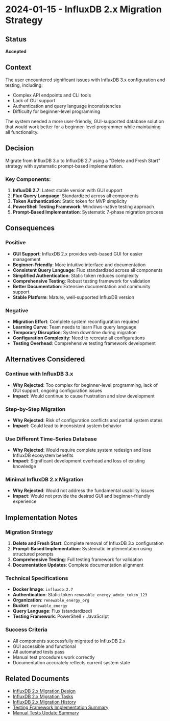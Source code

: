# 2024-01-15 - InfluxDB 2.x Migration Strategy

## Status
**Accepted**

## Context
The user encountered significant issues with InfluxDB 3.x configuration and testing, including:
- Complex API endpoints and CLI tools
- Lack of GUI support
- Authentication and query language inconsistencies
- Difficulty for beginner-level programming

The system needed a more user-friendly, GUI-supported database solution that would work better for a beginner-level programmer while maintaining all functionality.

## Decision
Migrate from InfluxDB 3.x to InfluxDB 2.7 using a "Delete and Fresh Start" strategy with systematic prompt-based implementation.

### Key Components:
1. **InfluxDB 2.7**: Latest stable version with GUI support
2. **Flux Query Language**: Standardized across all components
3. **Token Authentication**: Static token for MVP simplicity
4. **PowerShell Testing Framework**: Windows-native testing approach
5. **Prompt-Based Implementation**: Systematic 7-phase migration process

## Consequences

### Positive
- **GUI Support**: InfluxDB 2.x provides web-based GUI for easier management
- **Beginner-Friendly**: More intuitive interface and documentation
- **Consistent Query Language**: Flux standardized across all components
- **Simplified Authentication**: Static token reduces complexity
- **Comprehensive Testing**: Robust testing framework for validation
- **Better Documentation**: Extensive documentation and community support
- **Stable Platform**: Mature, well-supported InfluxDB version

### Negative
- **Migration Effort**: Complete system reconfiguration required
- **Learning Curve**: Team needs to learn Flux query language
- **Temporary Disruption**: System downtime during migration
- **Configuration Complexity**: Need to recreate all configurations
- **Testing Overhead**: Comprehensive testing framework development

## Alternatives Considered

### Continue with InfluxDB 3.x
- **Why Rejected**: Too complex for beginner-level programming, lack of GUI support, ongoing configuration issues
- **Impact**: Would continue to cause frustration and slow development

### Step-by-Step Migration
- **Why Rejected**: Risk of configuration conflicts and partial system states
- **Impact**: Could lead to inconsistent system behavior

### Use Different Time-Series Database
- **Why Rejected**: Would require complete system redesign and lose InfluxDB ecosystem benefits
- **Impact**: Significant development overhead and loss of existing knowledge

### Minimal InfluxDB 2.x Migration
- **Why Rejected**: Would not address the fundamental usability issues
- **Impact**: Would not provide the desired GUI and beginner-friendly experience

## Implementation Notes

### Migration Strategy
1. **Delete and Fresh Start**: Complete removal of InfluxDB 3.x configuration
2. **Prompt-Based Implementation**: Systematic implementation using structured prompts
3. **Comprehensive Testing**: Full testing framework for validation
4. **Documentation Updates**: Complete documentation alignment

### Technical Specifications
- **Docker Image**: `influxdb:2.7`
- **Authentication**: Static token `renewable_energy_admin_token_123`
- **Organization**: `renewable_energy_org`
- **Bucket**: `renewable_energy`
- **Query Language**: Flux (standardized)
- **Testing Framework**: PowerShell + JavaScript

### Success Criteria
- All components successfully migrated to InfluxDB 2.x
- GUI accessible and functional
- All automated tests pass
- Manual test procedures work correctly
- Documentation accurately reflects current system state

## Related Documents
- [InfluxDB 2.x Migration Design](../design/influxdb2-migration/design.md)
- [InfluxDB 2.x Migration Tasks](../design/influxdb2-migration/tasks.md)
- [InfluxDB 2.x Migration History](../design/influxdb2-migration/history.md)
- [Testing Framework Implementation Summary](../../tests/TESTING_SCRIPTS_IMPLEMENTATION_SUMMARY.md)
- [Manual Tests Update Summary](../../tests/MANUAL_TESTS_UPDATE_SUMMARY.md) 